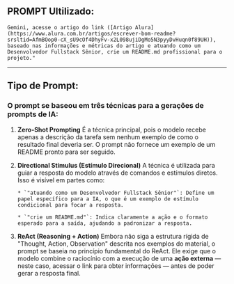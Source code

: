 ## PROMPT Ultilizado:

```
Gemini, acesse o artigo do link ([Artigo Alura](https://www.alura.com.br/artigos/escrever-bom-readme?srsltid=AfmBOop0-cX_sU9cOf4DhyFv-x2L098ujiDgMo5N3pyyDvHuqn0f89UH)), baseado nas informações e métricas do artigo e atuando como um Desenvolvedor Fullstack Sênior, crie um README.md profissional para o projeto."
```
---

## Tipo de Prompt:

### O prompt se baseou em três técnicas para a gerações de prompts de IA:
1.  **Zero-Shot Prompting**
        É a técnica principal, pois o modelo recebe apenas a descrição da tarefa sem nenhum exemplo de como o resultado final deveria ser. O prompt não fornece um exemplo de um README pronto para ser seguido.

2.  **Directional Stimulus (Estímulo Direcional)**
        A técnica é utilizada para guiar a resposta do modelo através de comandos e estímulos diretos. Isso é visível em partes como:
        
        * `"atuando como um Desenvolvedor Fullstack Sênior"`: Define um papel específico para a IA, o que é um exemplo de estímulo condicional para focar a resposta.
        
        * `"crie um README.md"`: Indica claramente a ação e o formato esperado para a saída, ajudando a padronizar a resposta.

3.  **ReAct (Reasoning + Action)**
        Embora não siga a estrutura rígida de "Thought, Action, Observation" descrita nos exemplos do material, o prompt se baseia no princípio fundamental do ReAct. Ele exige que o modelo combine o raciocínio com a execução de uma **ação externa** — neste caso, acessar o link para obter informações — antes de poder gerar a resposta final.